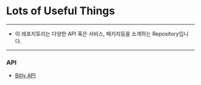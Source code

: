 Lots of Useful Things
===
***

- 이 레포지토리는 다양한 API 혹은 서비스, 패키지등을 소개하는 Repository입니다.

***
### API

- [Bitly API](https://github.com/J-hoplin1/Lots-Of-Useful-Things/tree/main/ShortenURLWithbitly)
